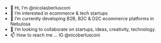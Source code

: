 - 👋 Hi, I’m @nicolasberlusconi
- 👀 I’m interested in ecommerce & tech startups
- 🌱 I’m currently developing B2B, B2C & D2C ecommerce platforms in Nebulosa
- 💞️ I’m looking to collaborate on startups, ideas, creativity, technology.
- 📫 How to reach me ... IG @nicoberlusconi

<!---
nicolasberlusconi/nicolasberlusconi is a ✨ special ✨ repository because its `README.md` (this file) appears on your GitHub profile.
You can click the Preview link to take a look at your changes.
--->
